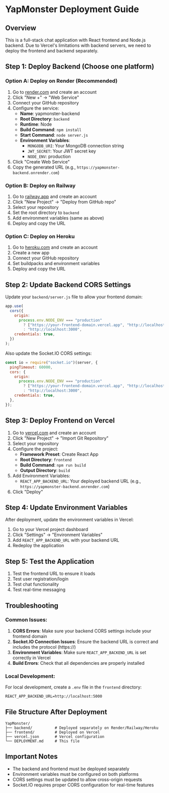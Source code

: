 # YapMonster Deployment Guide

## Overview

This is a full-stack chat application with React frontend and Node.js backend. Due to Vercel's limitations with backend servers, we need to deploy the frontend and backend separately.

## Step 1: Deploy Backend (Choose one platform)

### Option A: Deploy on Render (Recommended)

1. Go to [render.com](https://render.com) and create an account
2. Click "New +" → "Web Service"
3. Connect your GitHub repository
4. Configure the service:
   - **Name**: yapmonster-backend
   - **Root Directory**: `backend`
   - **Runtime**: Node
   - **Build Command**: `npm install`
   - **Start Command**: `node server.js`
   - **Environment Variables**:
     - `MONGODB_URI`: Your MongoDB connection string
     - `JWT_SECRET`: Your JWT secret key
     - `NODE_ENV`: production
5. Click "Create Web Service"
6. Copy the generated URL (e.g., `https://yapmonster-backend.onrender.com`)

### Option B: Deploy on Railway

1. Go to [railway.app](https://railway.app) and create an account
2. Click "New Project" → "Deploy from GitHub repo"
3. Select your repository
4. Set the root directory to `backend`
5. Add environment variables (same as above)
6. Deploy and copy the URL

### Option C: Deploy on Heroku

1. Go to [heroku.com](https://heroku.com) and create an account
2. Create a new app
3. Connect your GitHub repository
4. Set buildpacks and environment variables
5. Deploy and copy the URL

## Step 2: Update Backend CORS Settings

Update your `backend/server.js` file to allow your frontend domain:

```javascript
app.use(
  cors({
    origin:
      process.env.NODE_ENV === "production"
        ? ["https://your-frontend-domain.vercel.app", "http://localhost:3000"]
        : "http://localhost:3000",
    credentials: true,
  })
);
```

Also update the Socket.IO CORS settings:

```javascript
const io = require("socket.io")(server, {
  pingTimeout: 60000,
  cors: {
    origin:
      process.env.NODE_ENV === "production"
        ? ["https://your-frontend-domain.vercel.app", "http://localhost:3000"]
        : "http://localhost:3000",
    credentials: true,
  },
});
```

## Step 3: Deploy Frontend on Vercel

1. Go to [vercel.com](https://vercel.com) and create an account
2. Click "New Project" → "Import Git Repository"
3. Select your repository
4. Configure the project:
   - **Framework Preset**: Create React App
   - **Root Directory**: `frontend`
   - **Build Command**: `npm run build`
   - **Output Directory**: `build`
5. Add Environment Variables:
   - `REACT_APP_BACKEND_URL`: Your deployed backend URL (e.g., `https://yapmonster-backend.onrender.com`)
6. Click "Deploy"

## Step 4: Update Environment Variables

After deployment, update the environment variables in Vercel:

1. Go to your Vercel project dashboard
2. Click "Settings" → "Environment Variables"
3. Add `REACT_APP_BACKEND_URL` with your backend URL
4. Redeploy the application

## Step 5: Test the Application

1. Test the frontend URL to ensure it loads
2. Test user registration/login
3. Test chat functionality
4. Test real-time messaging

## Troubleshooting

### Common Issues:

1. **CORS Errors**: Make sure your backend CORS settings include your frontend domain
2. **Socket.IO Connection Issues**: Ensure the backend URL is correct and includes the protocol (https://)
3. **Environment Variables**: Make sure `REACT_APP_BACKEND_URL` is set correctly in Vercel
4. **Build Errors**: Check that all dependencies are properly installed

### Local Development:

For local development, create a `.env` file in the `frontend` directory:

```
REACT_APP_BACKEND_URL=http://localhost:5000
```

## File Structure After Deployment

```
YapMonster/
├── backend/          # Deployed separately on Render/Railway/Heroku
├── frontend/         # Deployed on Vercel
├── vercel.json       # Vercel configuration
└── DEPLOYMENT.md     # This file
```

## Important Notes

- The backend and frontend must be deployed separately
- Environment variables must be configured on both platforms
- CORS settings must be updated to allow cross-origin requests
- Socket.IO requires proper CORS configuration for real-time features
